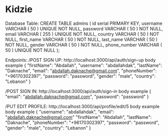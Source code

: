# Kidzie
Database Table:
CREATE TABLE admins (
	id serial PRIMARY KEY,
	username VARCHAR ( 50 ) UNIQUE NOT NULL,
	password VARCHAR ( 50 ) NOT NULL,
	email VARCHAR ( 255 ) UNIQUE NOT NULL,
	country VARCHAR ( 50 ) NOT NULL,
	first_name VARCHAR ( 50 ) NOT NULL,
	last_name VARCHAR ( 50 ) NOT NULL,
	gender VARCHAR ( 50 ) NOT NULL,
	phone_number VARCHAR ( 50 ) UNIQUE NOT NULL
);

Endpoints:
/POST SIGN UP: http://localhost:3000/api/auth/sign-up
body example {
    "firstName": "Abdallah",
    "username": "abdallahdak",
    "lastName": "Daknache",
    "email": "abdallah.daknache@gmail.com",
    "phoneNumber": "+96170302397",
    "password": "password",
    "gender": "male",
    "country": "Lebanon"
}

/POST SIGN IN: http://localhost:3000/api/auth/sign-in
body example {
    "email": "abdallah.daknache@gmail.com",
    "password": "password"
}

/PUT EDIT PROFILE: http://localhost:3000/api/profile/edit/5
body example body example {
    "username": "abdallahdak",
    "email": "abdallah.daknache@gmail.com"
    "firstName": "Abdallah",
    "lastName": "Daknache",
    "phoneNumber": "+96170302397",
    "password": "password",
    "gender": "male",
    "country": "Lebanon"
}
